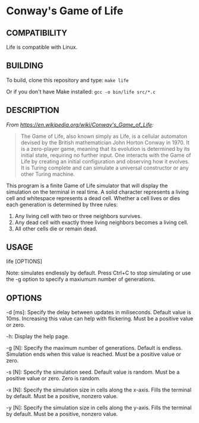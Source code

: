# Conway's Game of Life

## COMPATIBILITY
Life is compatible with Linux.

## BUILDING
To build, clone this repository and type:
```make life```

Or if you don't have Make installed:
```gcc -o bin/life src/*.c```

## DESCRIPTION
*From https://en.wikipedia.org/wiki/Conway's_Game_of_Life:*
> The Game of Life, also known simply as Life, is a cellular automaton devised by the British mathematician John Horton Conway in 1970. It is a zero-player game, meaning that its evolution is determined by its initial state, requiring no further input. One interacts with the Game of Life by creating an initial configuration and observing how it evolves. It is Turing complete and can simulate a universal constructor or any other Turing machine.

This program is a finite Game of Life simulator that will display the simulation on the terminal in real time. A solid character represents a living cell and whitespace represents a dead cell. Whether a cell lives or dies each generation is determined by three rules:

1. Any living cell with two or three neighbors survives.
2. Any dead cell with exactly three living neighbors becomes a living cell.
3. All other cells die or remain dead.

## USAGE
life [OPTIONS]

Note: simulates endlessly by default. Press Ctrl+C to stop simulating or use the -g option to specify a maxiumum number of generations.

## OPTIONS
-d [ms]:	Specify the delay between updates in miliseconds. Default value is 10ms.
			Increasing this value can help with flickering.
			Must be a positive value or zero.

-h:			Display the help page.

-g [N]:     Specify the maximum number of generations. Default is endless.
			Simulation ends when this value is reached.
			Must be a positive value or zero.

-s [N]:		Specify the simulation seed. Default value is random.
			Must be a positive value or zero. Zero is random.

-x [N]:		Specify the simulation size in cells along the x-axis. Fills the terminal by default.
			Must be a positive, nonzero value.

-y [N]:		Specify the simulation size in cells along the y-axis. Fills the terminal by default.
			Must be a positive, nonzero value.